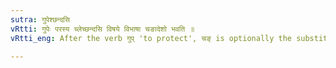 ```yaml
---
sutra: गुपेश्छन्दसि
vRtti: गुपेः परस्य च्लेच्छन्दसि विषये विभाषा चङादेशो भवति ॥
vRtti_eng: After the verb गुप् 'to protect', चङ् is optionally the substitute of च्लि in the _Chhandas_.

---
```

